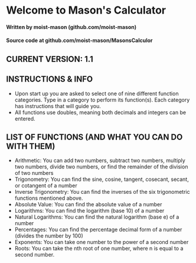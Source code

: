 ﻿# Welcome to Mason's Calculator
#### Written by moist-mason (github.com/moist-mason)
#### Source code at github.com/moist-mason/MasonsCalculor

## CURRENT VERSION: 1.1

## INSTRUCTIONS & INFO
- Upon start up you are asked to select one of nine different function categories. Type in a category to perform its function(s). Each category has instructions that will guide you.
- All functions use doubles, meaning both decimals and integers can be entered.

## LIST OF FUNCTIONS (AND WHAT YOU CAN DO WITH THEM)
- Arithmetic: You can add two numbers, subtract two numbers, multiply two numbers, divide two numbers, or find the remainder of the division of two numbers
- Trigonometry: You can find the sine, cosine, tangent, cosecant, secant, or cotangent of a number
- Inverse Trigonometry: You can find the inverses of the six trigonometric functions mentioned above.
- Absolute Value: You can find the absolute value of a number
- Logarithms: You can find the logarithm (base 10) of a number
- Natural Logarithms: You can find the natural logarithm (base e) of a number
- Percentages: You can find the percentage decimal form of a number (divides the number by 100)
- Exponents: You can take one number to the power of a second number
- Roots: You can take the nth root of one number, where n is equal to a second number.